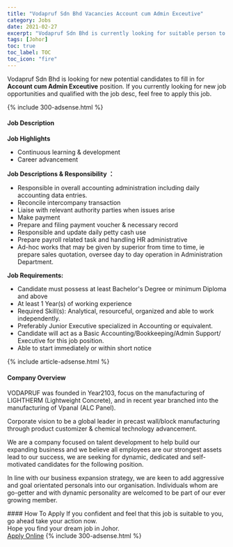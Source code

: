 ```yaml
---
title: "Vodapruf Sdn Bhd Vacancies Account cum Admin Exceutive" 
category: Jobs 
date: 2021-02-27 
excerpt: "Vodapruf Sdn Bhd is currently looking for suitable person to fill in the Account cum Admin Exceutive which based in Johor" 
tags: [Johor] 
toc: true 
toc_label: TOC 
toc_icon: "fire" 
--- 
```


<p>Vodapruf Sdn Bhd is looking for new potential candidates to fill in for <b>Account cum Admin Exceutive</b> position. If you currently looking for new job opportunities and qualified with the job desc, feel free to apply this job.
</p>{% include 300-adsense.html %} 
<div><div><h4>Job Description</h4></div><div><div><span><div><p><strong>Job Highlights</strong></p><ul><li>Continuous learning &amp; development</li><li>Career advancement</li></ul><p><strong>Job Descriptions &amp; Responsibility &#65306;</strong></p><ul><li>Responsible in overall accounting administration including daily accounting data entries.</li><li>Reconcile intercompany transaction</li><li>Liaise with relevant authority parties when issues arise</li><li>Make payment</li><li>Prepare and filing payment voucher &amp; necessary record</li><li>Responsible and update daily petty cash use</li><li>Prepare payroll related task and handling HR administrative</li><li>Ad-hoc works that may be given by superior from time to time, ie prepare sales quotation, oversee day to day operation in Administration Department.</li></ul><p><strong>Job Requirements:</strong></p><ul><li>Candidate must possess at least Bachelor's Degree or minimum Diploma and above</li><li>At least 1 Year(s) of working experience</li><li>Required Skill(s): Analytical, resourceful, organized and able to work independently.</li><li>Preferably Junior Executive specialized in Accounting or equivalent.</li><li>Candidate will act as a Basic Accounting/Bookkeeping/Admin Support/ Executive for this job position.</li><li>Able to start immediately or within short notice</li></ul></div></span></div></div></div> 
{% include article-adsense.html %} 
<div><div><h4>Company Overview</h4></div><div><div><span><div><p>VODAPRUF was founded in Year2103, focus on the manufacturing of LIGHTHERM (Lightweight Concrete), and in recent year branched into the manufacturing of Vpanal (ALC Panel).</p><p>Corporate vision to be a global leader in precast wall/block manufacturing through product customizer &amp; chemical technology advancement.</p><p>We are a company focused on talent development to help build our expanding business and we believe all employees are our strongest assets lead to our success, we are seeking for dynamic, dedicated and self-motivated candidates for the following position.</p><p>In line with our business expansion strategy, we are keen to add aggressive and goal orientated personals into our organisation. Individuals whom are go-getter and with dynamic personality are welcomed to be part of our ever growing member.</p></div></span></div></div></div> 
#### How To Apply 
If you confident and feel that this job is suitable to you, go ahead take your action now. <br/> 
Hope you find your dream job in Johor. <br/> 
<a href="https://www.jobstreet.com.my/en/job/account-cum-admin-exceutive-4492169?jobId=jobstreet-my-job-4492169&" class="btn btn--info" target="_blank" rel="nofollow noopenner">Apply Online</a> 
{% include 300-adsense.html %} 